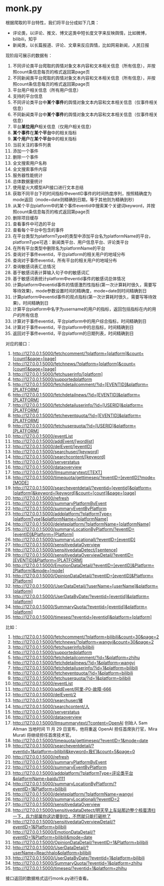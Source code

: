 # monk.py

根据爬取的平台特性，我们将平台分成如下几类：

- 评论类，以评论、推文、博文这类中短长度文字来反映舆情，比如微博，bilibili，知乎
- 新闻类，以长篇报道、评论、文章来反应舆情，比如网易新闻，人民日报

现阶段可展示的数据有：

1. 不同评论类平台爬取的舆情对象文本内容和文本相关信息（所有信息），并按照count条信息每页的格式返回第page页
2. 不同新闻类平台爬取的舆情对象文本内容和文本相关信息（所有信息），并按照count条信息每页的格式返回第page页
3. 平台用户相关信息（所有用户信息）
4. 支持的平台信息
5. 不同评论类平台中**某个事件**的舆情对象文本内容和文本相关信息（仅事件相关信息）
6. 不同新闻类平台中**某个事件**的舆情对象文本内容和文本相关信息（仅事件相关信息）
7. 平台**某位用户**相关信息（仅用户相关信息）
8. **某个事件**在**某个平台**中的相关指标
9. **某个用户**在**某个平台**中的相关指标
10. 当前关注的事件列表
11. 添加一个事件
12. 删除一个事件
13. 全文搜索用户名称
14. 全文搜索事件内容
15. 服务器性能统计
16. 总体数据量统计
17. 使用星火大模型API接口进行文本总结
18. 获取不同平台下的时间指标中eventID事件的时间热度序列，按照精确度为mode返回（mode=date则精确到日期，等于其他则为精确到秒）
19. 从某个平台platform中的某个事件eventid中搜索某个关键词keyword，并按照count条信息每页的格式返回第page页
20. 删除项目缓存
21. 查看事件中可选的平台
22. 查看每个平台中包含的事件
23. 在平台类型为platformType的类型中添加平台名为platformName的平台，platformType可选：新闻类平台、用户信息平台、评论类平台
24. 在所有平台类型中删除名为platformName的平台
25. 查询对于事件eventid，平台platform的相关用户的地域分布
26. 查询对于事件eventid，所有平台的相关用户的地域分布
27. 查询敏感词表汇总情况
28. 基于敏感词表计算输入句子中的敏感词汇
29. 基于敏感词表统计platform中eventid事件的敏感词总体情况
30. 计算platform中eventid事件的情感激烈性指标(第一次计算耗时很久，需要写等待效果)，mode参数设置时间的精确度，mode=date则时间精确到日
31. 计算platform中eventid事件的观点指标(第一次计算耗时很久，需要写等待效果)，时间精确到日
32. 计算平台platform中名字为username的用户的指标，返回包括指标在内的用户的所有信息
33. 计算对于事件eventid，平台platform中的用户综合指标，时间精确到日
34. 计算对于事件eventid，平台platform中的总指标，时间精确到日
35. 返回对于事件eventid，平台platform的日期列表，时间精确到日

对应的接口：

1. http://127.0.0.1:5000/fetchcomment/?platform=[platform]&count=[count]&page=[page]
2. http://127.0.0.1:5000/fetchnews/?platform=[platform]&count=[count]&page=[page]
3. http://127.0.0.1:5000/fetchuserinfo/[platform]
4. http://127.0.0.1:5000/supportedplatform
5. http://127.0.0.1:5000/fetchdetailcomment/?id=[EVENTID]&platform=[PLATFORM]
6. http://127.0.0.1:5000/fetchdetailnews/?id=[EVENTID]&platform=[PLATFORM]
7. http://127.0.0.1:5000/fetchdetailuserinfo/?id=[USERID]&platform=[PLATFORM]
8. http://127.0.0.1:5000/fetcheventquota/?id=[EVENTID]&platform=[PLATFORM]
9. http://127.0.0.1:5000/fetchuserquota/?id=[USERID]&platform=[PLATFORM]
10. http://127.0.0.1:5000/eventList
11. http://127.0.0.1:5000/addEvent/[wordlist]
12. http://127.0.0.1:5000/delEvent/[eventID]
13. http://127.0.0.1:5000/searchuser/[keyword]
14. http://127.0.0.1:5000/searchcontent/[keyword]
15. http://127.0.0.1:5000/serverstatus
16. http://127.0.0.1:5000/dataoverview
17. http://127.0.0.1:5000/llmsummarytext/[TEXT]
18. http://127.0.0.1:5000/timequota/gettimeseq/?eventID=[eventID]?mode=[MODE]
19. http://127.0.0.1:5000/searcheventdetail/?eventid=[eventid]&platform=[platform]&keyword=[keyword]&count=[count]&page=[page]
20. http://127.0.0.1:5000/refresh
21. http://127.0.0.1:5000/summaryPlatformByEvent
22. http://127.0.0.1:5000/summaryEventByPlatform
23. http://127.0.0.1:5000/addplatform/?platformType=[platformType]&platformName=[platformName]
24. http://127.0.0.1:5000/deleteplatform/?platformName=[platformName]
25. http://127.0.0.1:5000/summaryLocationByPlatform/?eventID=[eventID]&Platform=[Platform]
26. http://127.0.0.1:5000/summaryLocationall/?eventID=[eventID]
27. http://127.0.0.1:5000/sensitivedataOverview
28. http://127.0.0.1:5000/sensitivedataDetect/[sentence]
29. http://127.0.0.1:5000/sensitivedataOverviewDetail/?eventID=[EVENTID]&Platform=[PLATFORM]
30. http://127.0.0.1:5000/EmotionDataDetail/?eventID=[eventID]&Platform=[Platform]&mode=[mode]
31. http://127.0.0.1:5000/OpinionDataDetail/?eventID=[eventID]&Platform=[Platform]
32. http://127.0.0.1:5000/UserDataDetail/?userName=[userName]&platform=[platform]
33. http://127.0.0.1:5000/UserDataByDate/?eventid=[eventid]&platform=[platform]
34. http://127.0.0.1:5000/SummaryQuota/?eventid=[eventid]&platform=[platform]
35. http://127.0.0.1:5000/timeseq/?eventid=[eventid]&platform=[platform]

比如：

1. http://127.0.0.1:5000/fetchcomment/?platform=bilibili&count=30&page=2
2. http://127.0.0.1:5000/fetchnews/?platform=wangyi&count=30&page=2
3. http://127.0.0.1:5000/fetchuserinfo/bilibili
4. http://127.0.0.1:5000/supportedplatform
5. http://127.0.0.1:5000/fetchdetailcomment/?id=1&platform=zhihu
6. http://127.0.0.1:5000/fetchdetailnews/?id=1&platform=wangyi
7. http://127.0.0.1:5000/fetchdetailuserinfo/?id=1&platform=bilibili
8. http://127.0.0.1:5000/fetcheventquota/?id=1&platform=bilibili
9. http://127.0.0.1:5000/fetchuserquota/?id=1&platform=bilibili
10. http://127.0.0.1:5000/eventList
11. http://127.0.0.1:5000/addEvent/阿里-P0-故障-666
12. http://127.0.0.1:5000/delEvent/2
13. http://127.0.0.1:5000/searchuser/猪
14. http://127.0.0.1:5000/searchcontent/人
15. http://127.0.0.1:5000/serverstatus
16. http://127.0.0.1:5000/dataoverview
17. http://127.0.0.1:5000/llmsummarytext/?content=OpenAI 创始人 Sam Altman 当地时间 11 月 29 日宣布，他将重返 OpenAI 担任首席执行官，Mira Murati 将继续担任首席技术官。
18. http://127.0.0.1:5000/timequota/gettimeseq/?eventID=1&mode=date
19. http://127.0.0.1:5000/searcheventdetail/?eventid=1&platform=bilibili&keyword=我们&count=5&page=0
20. http://127.0.0.1:5000/refresh
21. http://127.0.0.1:5000/summaryPlatformByEvent
22. http://127.0.0.1:5000/summaryEventByPlatform
23. http://127.0.0.1:5000/addplatform/?platformType=评论类平台&platformName=baidu1111
24. http://127.0.0.1:5000/summaryLocationByPlatform/?eventID=1&Platform=bilibili
25. http://127.0.0.1:5000/deleteplatform/?platformName=wangyi
26. http://127.0.0.1:5000/summaryLocationall/?eventID=2
27. http://127.0.0.1:5000/sensitivedataOverview
28. http://127.0.0.1:5000/sensitivedataDetect/明天早上车站那边整个核蛋清扫一下，兵力部属你这边要到位，不然就只能打砸抢了
29. http://127.0.0.1:5000/sensitivedataOverviewDetail/?eventID=1&Platform=bilibili
30. http://127.0.0.1:5000/EmotionDataDetail/?eventID=1&Platform=bilibili&mode=date
31. http://127.0.0.1:5000/OpinionDataDetail/?eventID=1&Platform=bilibili
32. http://127.0.0.1:5000/UserDataDetail/?userName=Reachhalo&platform=bilibili
33. http://127.0.0.1:5000/UserDataByDate/?eventid=1&platform=bilibili
34. http://127.0.0.1:5000/SummaryQuota/?eventid=1&platform=zhihu
35. http://127.0.0.1:5000/timeseq/?eventid=1&platform=zhihu

接口返回的数据格式运行monk.py进行查看。